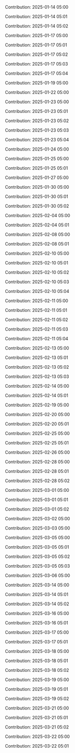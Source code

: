 Contribution: 2025-01-14 05:00

Contribution: 2025-01-14 05:01

Contribution: 2025-01-14 05:02

Contribution: 2025-01-17 05:00

Contribution: 2025-01-17 05:01

Contribution: 2025-01-17 05:02

Contribution: 2025-01-17 05:03

Contribution: 2025-01-17 05:04

Contribution: 2025-01-19 05:00

Contribution: 2025-01-22 05:00

Contribution: 2025-01-23 05:00

Contribution: 2025-01-23 05:01

Contribution: 2025-01-23 05:02

Contribution: 2025-01-23 05:03

Contribution: 2025-01-23 05:04

Contribution: 2025-01-24 05:00

Contribution: 2025-01-25 05:00

Contribution: 2025-01-25 05:01

Contribution: 2025-01-27 05:00

Contribution: 2025-01-30 05:00

Contribution: 2025-01-30 05:01

Contribution: 2025-01-30 05:02

Contribution: 2025-02-04 05:00

Contribution: 2025-02-04 05:01

Contribution: 2025-02-08 05:00

Contribution: 2025-02-08 05:01

Contribution: 2025-02-10 05:00

Contribution: 2025-02-10 05:01

Contribution: 2025-02-10 05:02

Contribution: 2025-02-10 05:03

Contribution: 2025-02-10 05:04

Contribution: 2025-02-11 05:00

Contribution: 2025-02-11 05:01

Contribution: 2025-02-11 05:02

Contribution: 2025-02-11 05:03

Contribution: 2025-02-11 05:04

Contribution: 2025-02-13 05:00

Contribution: 2025-02-13 05:01

Contribution: 2025-02-13 05:02

Contribution: 2025-02-13 05:03

Contribution: 2025-02-14 05:00

Contribution: 2025-02-14 05:01

Contribution: 2025-02-19 05:00

Contribution: 2025-02-20 05:00

Contribution: 2025-02-20 05:01

Contribution: 2025-02-25 05:00

Contribution: 2025-02-25 05:01

Contribution: 2025-02-26 05:00

Contribution: 2025-02-28 05:00

Contribution: 2025-02-28 05:01

Contribution: 2025-02-28 05:02

Contribution: 2025-03-01 05:00

Contribution: 2025-03-01 05:01

Contribution: 2025-03-01 05:02

Contribution: 2025-03-02 05:00

Contribution: 2025-03-03 05:00

Contribution: 2025-03-05 05:00

Contribution: 2025-03-05 05:01

Contribution: 2025-03-05 05:02

Contribution: 2025-03-05 05:03

Contribution: 2025-03-06 05:00

Contribution: 2025-03-14 05:00

Contribution: 2025-03-14 05:01

Contribution: 2025-03-14 05:02

Contribution: 2025-03-16 05:00

Contribution: 2025-03-16 05:01

Contribution: 2025-03-17 05:00

Contribution: 2025-03-17 05:01

Contribution: 2025-03-18 05:00

Contribution: 2025-03-18 05:01

Contribution: 2025-03-18 05:02

Contribution: 2025-03-19 05:00

Contribution: 2025-03-19 05:01

Contribution: 2025-03-19 05:02

Contribution: 2025-03-21 05:00

Contribution: 2025-03-21 05:01

Contribution: 2025-03-21 05:02

Contribution: 2025-03-22 05:00

Contribution: 2025-03-22 05:01

